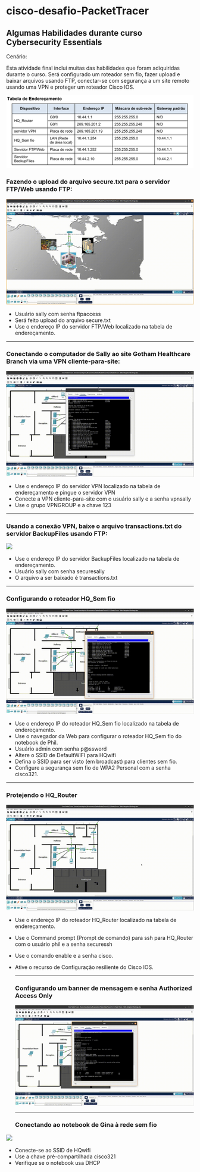 # cisco-desafio-PacketTracer
  ## Algumas Habilidades durante curso Cybersecurity Essentials 

Cenário:

Esta atividade final inclui muitas das habilidades que foram adiquiridas durante o curso. Será configurado
um roteador sem fio, fazer upload e baixar arquivos usando FTP, conectar-se com segurança a um site
remoto usando uma VPN e proteger um roteador Cisco IOS.

![](/imagens/tabela.png)



###  Fazendo o upload do arquivo secure.txt para o servidor FTP/Web usando FTP:
![](/imagens/1-Carregue%20o%20arquivo%20secure.txt%20no%20servidor%20FTPWeb%20usando%20FTP.gif)
- Usuário sally com senha ftpaccess
- Será feito upload do arquivo secure.txt
- Use o endereço IP do servidor FTP/Web localizado na tabela de endereçamento.

***

###  Conectando o computador de Sally ao site Gotham Healthcare Branch via uma VPN cliente-para-site:
![](/imagens/2-Conecte%20o%20computador%20de%20Sally%20ao%20site%20Gotham%20Healthcare%20Branch%20via%20uma%20VPN%20cliente-para-site.gif)
- Use o endereço IP do servidor VPN localizado na tabela de endereçamento e pingue o servidor VPN
- Conecte a VPN cliente-para-site com o usuário sally e a senha vpnsally
- Use o grupo VPNGROUP e a chave 123

***

### Usando a conexão VPN, baixe o arquivo transactions.txt do servidor BackupFiles usando FTP:
![](/imagens/3-Usando%20a%20conexão%20VPN,%20baixe%20o%20arquivo%20transactions.txt%20do%20servidor%20BackupFiles%20usando%20FTP.gif)

- Use o endereço IP do servidor BackupFiles localizado na tabela de endereçamento.
- Usuário sally com senha securesally
- O arquivo a ser baixado é transactions.txt

***

### Configurando o roteador HQ_Sem fio
![](/imagens/4-Configure%20o%20roteador%20HQ_Sem%20fio.gif)
- Use o endereço IP do roteador HQ_Sem fio localizado na tabela de endereçamento.
- Use o navegador da Web para configurar o roteador HQ_Sem fio do notebook de Phil.
- Usuário admin com senha p@ssword
- Altere o SSID de DefaultWIFI para HQwifi
- Defina o SSID para ser visto (em broadcast) para clientes sem fio.
- Configure a segurança sem fio de WPA2 Personal com a senha cisco321.

***

### Protejendo o HQ_Router
![](/imagens/5-Proteja%20o%20HQ_Router.gif)
- Use o endereço IP do roteador HQ_Router localizado na tabela de endereçamento.
- Use o Command prompt (Prompt de comando) para ssh para HQ_Router com o usuário phil e a senha securessh
- Use o comando enable e a senha cisco.
- Ative o recurso de Configuração resiliente do Cisco IOS.
  
  ***

  ### Configurando um banner de mensagem e senha Authorized Access Only
  ![](/imagens/6-Configure%20um%20banner%20de%20mensagem.gif)

  ***

  ### Conectando ao notebook de Gina à rede sem fio
![](/imagens/7-Conecte%20o%20notebook%20de%20Gina%20à%20rede%20sem%20fio.gif)

- Conecte-se ao SSID de HQwifi
- Use a chave pré-compartilhada cisco321
- Verifique se o notebook usa DHCP
